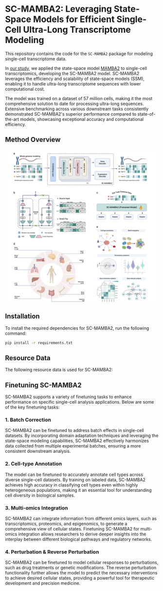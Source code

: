 # **SC-MAMBA2: Leveraging State-Space Models for Efficient Single-Cell Ultra-Long Transcriptome Modeling**

This repository contains the code for the `SC-MAMBA2` package for modeling single-cell transcriptome data.

In [our study](https://www.biorxiv.org/content/10.1101/2024.09.30.615775v1), we applied the state-space model [MAMBA2](https://arxiv.org/pdf/2405.21060) to single-cell transcriptomics, developing the SC-MAMBA2 model. SC-MAMBA2 leverages the efficiency and scalability of state-space models (SSM), enabling it to handle ultra-long transcriptome sequences with lower computational cost.

The model was trained on a dataset of 57 million cells, making it the most comprehensive solution to date for processing ultra-long sequences. Extensive benchmarking across various downstream tasks consistently demonstrated SC-MAMBA2's superior performance compared to state-of-the-art models, showcasing exceptional accuracy and computational efficiency.

## **Method Overview**
![Workflow](https://raw.githubusercontent.com/GlancerZ/scMamba2/main/docs/model_arch.png)

## **Installation**

To install the required dependencies for SC-MAMBA2, run the following command:

```sh
pip install -r requirements.txt
```

## **Resource Data**

The following resource data is used for SC-MAMBA2:


## **Finetuning SC-MAMBA2**

SC-MAMBA2 supports a variety of finetuning tasks to enhance performance on specific single-cell analysis applications. Below are some of the key finetuning tasks:

### **1. Batch Correction**

SC-MAMBA2 can be finetuned to address batch effects in single-cell datasets. By incorporating domain adaptation techniques and leveraging the state-space modeling capabilities, SC-MAMBA2 effectively harmonizes data collected from multiple experimental batches, ensuring a more consistent downstream analysis.

### **2. Cell-type Annotation**

The model can be finetuned to accurately annotate cell types across diverse single-cell datasets. By training on labeled data, SC-MAMBA2 achieves high accuracy in classifying cell types even within highly heterogeneous populations, making it an essential tool for understanding cell diversity in biological samples.

### **3. Multi-omics Integration**

SC-MAMBA2 can integrate information from different omics layers, such as transcriptomics, proteomics, and epigenomics, to generate a comprehensive view of cellular states. Finetuning SC-MAMBA2 for multi-omics integration allows researchers to derive deeper insights into the interplay between different biological pathways and regulatory networks.

### **4. Perturbation & Reverse Perturbation**

SC-MAMBA2 can be finetuned to model cellular responses to perturbations, such as drug treatments or genetic modifications. The reverse perturbation functionality further allows the model to predict the necessary interventions to achieve desired cellular states, providing a powerful tool for therapeutic development and precision medicine.
